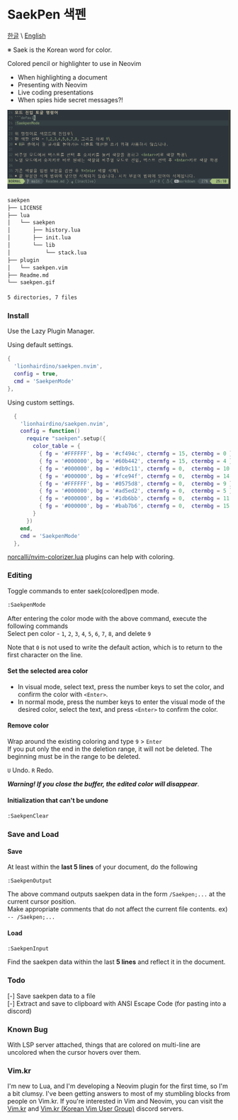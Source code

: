 # SaekPen 색펜
[한글](Readme_kr.md) \ [English](Readme.md)

※ Saek is the Korean word for color.

Colored pencil or highlighter to use in Neovim

- When highlighting a document
- Presenting with Neovim
- Live coding presentations
- When spies hide secret messages?!

![SaekPen](saekpen.gif)
```default
saekpen
├── LICENSE
├── lua
│   └── saekpen
│       ├── history.lua
│       ├── init.lua
│       └── lib
│           └── stack.lua
├── plugin
│   └── saekpen.vim
├── Readme.md
└── saekpen.gif

5 directories, 7 files
```
### Install
Use the Lazy Plugin Manager.

Using default settings.
```lua
{
  'lionhairdino/saekpen.nvim',
  config = true,
  cmd = 'SaekpenMode'
},
```
Using custom settings.
```lua
  {
    'lionhairdino/saekpen.nvim',
    config = function()
      require "saekpen".setup({
        color_table = {
          { fg = '#FFFFFF', bg = '#cf494c', ctermfg = 15, ctermbg = 0 },
          { fg = '#000000', bg = '#60b442', ctermfg = 15, ctermbg = 4 },
          { fg = '#000000', bg = '#db9c11', ctermfg = 0,  ctermbg = 10 },
          { fg = '#000000', bg = '#fce94f', ctermfg = 0,  ctermbg = 14 },
          { fg = '#FFFFFF', bg = '#0575d8', ctermfg = 0,  ctermbg = 9 },
          { fg = '#000000', bg = '#ad5ed2', ctermfg = 0,  ctermbg = 5 },
          { fg = '#000000', bg = '#1db6bb', ctermfg = 0,  ctermbg = 11 },
          { fg = '#000000', bg = '#bab7b6', ctermfg = 0,  ctermbg = 15 },
        }
      })
    end,
    cmd = 'SaekpenMode'
  },
```
[norcalli/nvim-colorizer.lua](https://github.com/norcalli/nvim-colorizer.lua) plugins can help with coloring.

### Editing
Toggle commands to enter saek(colored)pen mode.
```default
:SaekpenMode
```
After entering the color mode with the above command, execute the following commands\
Select pen color - `1`, `2`, `3`, `4`, `5`, `6`, `7`, `8`, and delete `9`

Note that `0` is not used to write the default action, which is to return to the first character on the line.

#### Set the selected area color
- In visual mode, select text, press the number keys to set the color, and confirm the color with `<Enter>`.
- In normal mode, press the number keys to enter the visual mode of the desired color, select the text, and press `<Enter>` to confirm the color.

#### Remove color
Wrap around the existing coloring and type `9` > `Enter`\
If you put only the end in the deletion range, it will not be deleted. The beginning must be in the range to be deleted.

`U` Undo. `R` Redo.

***Warning! If you close the buffer, the edited color will disappear***.

#### Initialization that can't be undone
```default
:SaekpenClear
```

### Save and Load
#### Save
At least within the **last 5 lines** of your document, do the following
```deaulr
:SaekpenOutput
```
The above command outputs saekpen data in the form `/Saekpen;...` at the current cursor position.\
Make appropriate comments that do not affect the current file contents. ex) `-- /Saekpen;...`

#### Load
```deault
:SaekpenInput
```
Find the saekpen data within the last **5 lines** and reflect it in the document.

### Todo
[-] Save saekpen data to a file\
[-] Extract and save to clipboard with ANSI Escape Code (for pasting into a discord)

### Known Bug
With LSP server attached, things that are colored on multi-line are uncolored when the cursor hovers over them.

### Vim.kr
I'm new to Lua, and I'm developing a Neovim plugin for the first time, so I'm a bit clumsy. I've been getting answers to most of my stumbling blocks from people on Vim.kr. If you're interested in Vim and Neovim, you can visit the [Vim.kr](http://vim.kr/) and [Vim.kr (Korean Vim User Group)](https://discord.gg/TwaYqgtQYf) discord servers.

